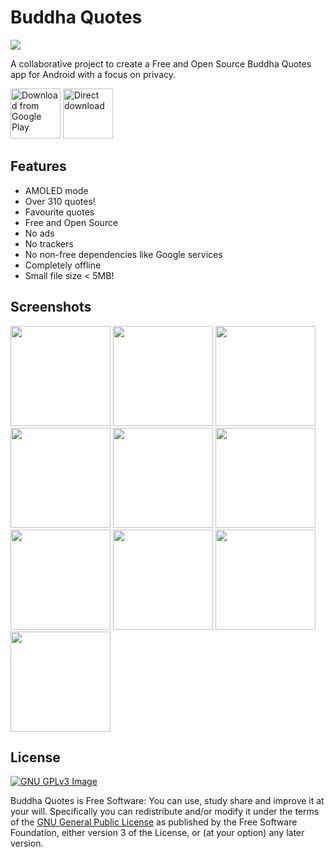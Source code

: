 # Buddha Quotes

![](https://gitlab.com/bandev/buddha-quotes/-/raw/master/app/src/main/res/mipmap-xxhdpi/ic_launcher_round.webp)

A collaborative project to create a Free and Open Source Buddha Quotes app for Android with a focus on privacy.

[<img src="https://play.google.com/intl/en_us/badges/images/generic/en_badge_web_generic.png" 
      alt="Download from Google Play"
            height="80">](https://play.google.com/store/apps/details?id=org.bandev.buddhaquotes)
[<img src="https://raw.githubusercontent.com/LibreShift/red-moon/master/art/direct-apk-download.png"
      alt="Direct download"
            height="80">](https://gitlab.com/bandev/buddha-quotes/-/releases)

## Features

- AMOLED mode
- Over 310 quotes!
- Favourite quotes
- Free and Open Source
- No ads
- No trackers
- No non-free dependencies like Google services
- Completely offline
- Small file size < 5MB!

## Screenshots

[<img src="Screenshots/Screenshot_20200810-170430.jpg" width=160>](https://gitlab.com/bandev/buddha-quotes/-/raw/master/Screenshots/Screenshot_20200810-170430.jpg)
[<img src="Screenshots/Screenshot_20200810-170440.jpg" width=160>](https://gitlab.com/bandev/buddha-quotes/-/raw/master/Screenshots/Screenshot_20200810-170440.jpg)
[<img src="Screenshots/Screenshot_20200810-170445.jpg" width=160>](https://gitlab.com/bandev/buddha-quotes/-/raw/master/Screenshots/Screenshot_20200810-170445.jpg)
[<img src="Screenshots/Screenshot_20200810-170434.jpg" width=160>](https://gitlab.com/bandev/buddha-quotes/-/raw/master/Screenshots/Screenshot_20200810-170434.jpg)
[<img src="Screenshots/Screenshot_20200810-170454.jpg" width=160>](https://gitlab.com/bandev/buddha-quotes/-/raw/master/Screenshots/Screenshot_20200810-170454.jpg)
[<img src="Screenshots/Screenshot_20200810-170506.jpg" width=160>](https://gitlab.com/bandev/buddha-quotes/-/raw/master/Screenshots/Screenshot_20200810-170506.jpg)
[<img src="Screenshots/Screenshot_20200810-170511.jpg" width=160>](https://gitlab.com/bandev/buddha-quotes/-/raw/master/Screenshots/Screenshot_20200810-170511.jpg)
[<img src="Screenshots/Screenshot_20200810-170514.jpg" width=160>](https://gitlab.com/bandev/buddha-quotes/-/raw/master/Screenshots/Screenshot_20200810-170514.jpg)
[<img src="Screenshots/Screenshot_20200810-170501.jpg" width=160>](https://gitlab.com/bandev/buddha-quotes/-/raw/master/Screenshots/Screenshot_20200810-170501.jpg)
[<img src="Screenshots/Screenshot_20200810-170503.jpg" width=160>](https://gitlab.com/bandev/buddha-quotes/-/raw/master/Screenshots/Screenshot_20200810-170503.jpg)

## License
[![GNU GPLv3 Image](https://www.gnu.org/graphics/gplv3-or-later.png)](http://www.gnu.org/licenses/gpl-3.0.en.html)  

Buddha Quotes is Free Software: You can use, study share and improve it at your will. Specifically you can redistribute and/or modify it under the terms of the [GNU General Public License](https://www.gnu.org/licenses/gpl.html) as published by the Free Software Foundation, either version 3 of the License, or (at your option) any later version.  
